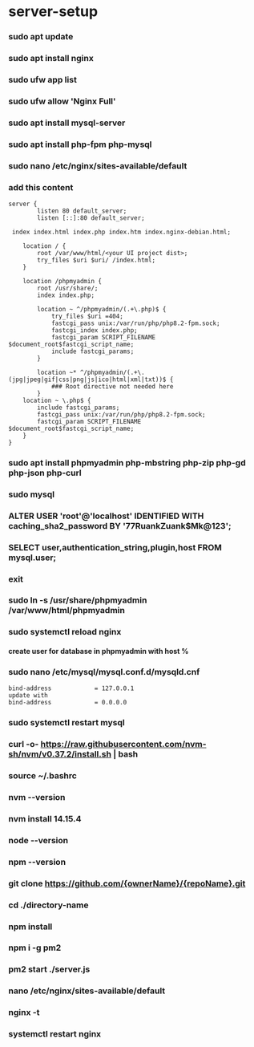 # server-setup

### sudo apt update
### sudo apt install nginx
### sudo ufw app list
### sudo ufw allow 'Nginx Full'
### sudo apt install mysql-server
### sudo apt install php-fpm php-mysql

### sudo nano /etc/nginx/sites-available/default

### add this content
```
server {
        listen 80 default_server;
        listen [::]:80 default_server;

 index index.html index.php index.htm index.nginx-debian.html;

    location / {
        root /var/www/html/<your UI project dist>;
        try_files $uri $uri/ /index.html;
    }

    location /phpmyadmin {
        root /usr/share/;
        index index.php;

        location ~ ^/phpmyadmin/(.+\.php)$ {
            try_files $uri =404;
            fastcgi_pass unix:/var/run/php/php8.2-fpm.sock;
            fastcgi_index index.php;
            fastcgi_param SCRIPT_FILENAME $document_root$fastcgi_script_name;
            include fastcgi_params;
        }

        location ~* ^/phpmyadmin/(.+\.(jpg|jpeg|gif|css|png|js|ico|html|xml|txt))$ {
            ### Root directive not needed here
        }
    location ~ \.php$ {
        include fastcgi_params;
        fastcgi_pass unix:/var/run/php/php8.2-fpm.sock;
        fastcgi_param SCRIPT_FILENAME $document_root$fastcgi_script_name;
    }
}
```

### sudo apt install phpmyadmin php-mbstring php-zip php-gd php-json php-curl

### sudo mysql

### ALTER USER 'root'@'localhost' IDENTIFIED WITH caching_sha2_password BY '77RuankZuank$Mk@123';

### SELECT user,authentication_string,plugin,host FROM mysql.user;

### exit

### sudo ln -s /usr/share/phpmyadmin /var/www/html/phpmyadmin
### sudo systemctl reload nginx

#### create user for database in phpmyadmin with host %

### sudo nano /etc/mysql/mysql.conf.d/mysqld.cnf
```
bind-address            = 127.0.0.1
update with 
bind-address            = 0.0.0.0
```
### sudo systemctl restart mysql

### curl -o- https://raw.githubusercontent.com/nvm-sh/nvm/v0.37.2/install.sh | bash

### source ~/.bashrc
### nvm --version
### nvm install 14.15.4
### node --version
### npm --version

### git clone https://github.com/{ownerName}/{repoName}.git

### cd ./directory-name
### npm install

### npm i -g pm2

### pm2 start ./server.js

### nano /etc/nginx/sites-available/default

### nginx -t

### systemctl restart nginx
